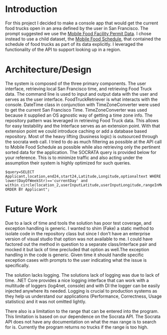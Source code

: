 # Introduction

For this project I decided to make a console app that would get the current food trucks open in an area defined by the user in San Francisco. The prompt suggested we use the [Mobile Food Facility Permit Data](https://data.sfgov.org/Economy-and-Community/Mobile-Food-Facility-Permit/rqzj-sfat). I chose instead to use a child dataset, the [Mobile Food Schedule](https://data.sfgov.org/Economy-and-Community/Mobile-Food-Schedule/jjew-r69b), that contained the schedule of food trucks as part of its data explicitly.  I leveraged the functionality of the API to support looking up in a region.

# Architecture/Design
The system is composed of the three primary components. The user interface, retrieving local San Francisco time, and retrieving Food Truck data.
The command line is used to input and output data with the user and serves as the user interface. FoodTruckRetriever is what interacts with the console. 
DateTime class in conjunction with TimeZoneConverter were used to get the current San Francisco Time. TimeZoneConverter was used because it supplied an OS agnostic way of getting a time zone info.
The repository pattern was leveraged in retrieving Food Truck data. This allows for easy testability and the Interface serves as an extension point. With that extension point we could introduce caching or add a database based repository. Most of the heavy lifting (business logic) is outsourced through the socrata web call. I tried to do as much filtering as possible at the API call to Mobile Food Schedule as possible while also retrieving only the pertinent sorted data for the application. The SOCRATA query is provided below for your reference. This is to minimize traffic and also acting under the assumption their system is highly optimized for such queries.

	$query=SELECT Applicant,location,end24,start24,Latitude,Longitude,optionaltext WHERE lower(DayOfWeekStr)=='currentDay' and within_circle(location_2,userInputLatitude,userInputLongitude,rangeInMeters) ORDER BY Applicant";

# Future Work
Due to a lack of time and tools the solution has poor test coverage, and exception handling is generic. I wanted to shim (Fake) a static method to isolate code in the repository class but since I don’t have an enterprise version of visual studio that option was not available to me. I could have factored out the method in question to a separate class/interface pair and mocked it but lack of time precluded that option as well.The exception handling in the code is generic. Given time it should handle specific exception cases with prompts to the user indicating what the issue is specifically. 

The solution lacks logging. The solutions lack of logging was due to lack of time. .NET Core provides a nice logging interface that can work with a multitude of loggers (log4net, console) and with DI the logger can be easily injected anywhere its needed. Logging is crucial to production systems as they help us understand our applications (Performance, Correctness, Usage statistics) and it was not omitted lightly.

There also is a limitation to the range that can be entered into the program. This limitation is based on our dependence on the Socrata API. The Socrata API does not have any documentation on what the max range is to search for is. Currently the program returns no trucks if the range is too high.



